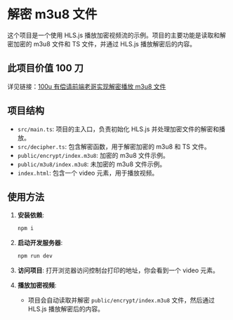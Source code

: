 # 解密 m3u8 文件

这个项目是一个使用 HLS.js 播放加密视频流的示例。项目的主要功能是读取和解密加密的 m3u8 文件和 TS 文件，并通过 HLS.js 播放解密后的内容。

## 此项目价值 100 刀

详见链接：[100u 有偿请前端老哥实现解密播放 m3u8 文件](https://www.v2ex.com/t/1071836)

## 项目结构

- `src/main.ts`: 项目的主入口，负责初始化 HLS.js 并处理加密文件的解密和播放。
- `src/decipher.ts`: 包含解密函数，用于解密加密的 m3u8 和 TS 文件。
- `public/encrypt/index.m3u8`: 加密的 m3u8 文件示例。
- `public/m3u8/index.m3u8`: 未加密的 m3u8 文件示例。
- `index.html`: 包含一个 video 元素，用于播放视频。

## 使用方法

1. **安装依赖**:
    ```bash
    npm i
    ```

2. **启动开发服务器**:
    ```bash
    npm run dev
    ```

3. **访问项目**:
    打开浏览器访问控制台打印的地址，你会看到一个 video 元素。

4. **播放加密视频**:
    - 项目会自动读取并解密 `public/encrypt/index.m3u8` 文件，然后通过 HLS.js 播放解密后的内容。
